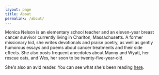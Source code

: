 ```yaml
---
layout: page
title: About
permalink: /about/
---
```


Monica Nelson is an elementary school teacher and an eleven-year breast cancer survivor currently living in Charlton, Massachusetts.
A former missionary kid, she writes devotionals and praise poetry, as well as gently humorous essays and poems about cancer treatments and their side effects.
She also posts frequent anecdotes about Manny and Wyatt, her rescue cats, and Wes, her soon to be twenty-five-year-old.

She's also an avid reader.
You can see what she's been reading
<a href="/reading/">here</a>.
